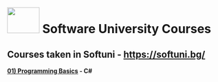 # <img src="http://softuniada.softuni.bg/wp-content/uploads/2015/01/SoftUni-Logo-Flat_square-blue-300x235.png" height="60" width="75"> Software University Courses
<strong>

## Courses taken in Softuni - https://softuni.bg/

<a href="https://github.com/i-den/SoftwareUniversity/tree/master/01)%20Programming%20Basics">01) Programming Basics</a> - C#
